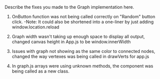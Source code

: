 Describe the fixes you made to the Graph implementation here.

1. OnButton function was not being called correctly on "Random" button click.
    -Note: It could also be shortened into a one-liner by just adding window.location.reload

2. Graph width wasn't taking up enough space to display all output, changed canvas height in App.js to be window.innerWidth

3. Issues with graph not showing as the same color to connected nodes, changed the way vertexes was being called in drawVerts for app.js

4. In graph.js arrays were using unknown methods, the component was being called as a new class.